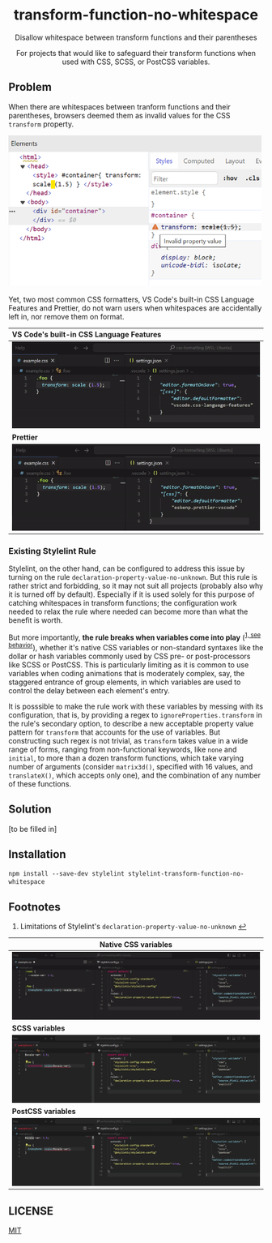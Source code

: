 <div align="center">

# transform-function-no-whitespace

Disallow whitespace between transform functions and their parentheses

For projects that would like to safeguard their transform functions when used with CSS, SCSS, or PostCSS variables.

</div>

<!-- to be added after the package is published -->
<!-- npm tag -->
<!-- coverage badge -->

## Problem

When there are whitespaces between tranform functions and their parentheses, browsers deemed them as invalid values for the CSS `transform` property.

<img src="asset/invalid_css.png" width="500">

Yet, two most common CSS formatters, VS Code's built-in CSS Language Features and Prettier, do not warn users when whitespaces are accidentally left in, nor remove them on format.

|VS Code's built-in CSS Language Features|
|:---|
|![CSS Language Feature Format Behavior](/asset/css-format-behavior.gif)|
|**Prettier**|
|![Prettier Format Behavior](/asset/prettier-format-behavior.gif)|

### Existing Stylelint Rule

Stylelint, on the other hand, can be configured to address this issue by turning on the rule `declaration-property-value-no-unknown`. But this rule is rather strict and forbidding, so it may not suit all projects (probably also why it is turned off by default). Especially if it is used solely for this purpose of catching whitespaces in transform functions; the configuration work needed to relax the rule where needed can become more than what the benefit is worth.

But more importantly, **the rule breaks when variables come into play** (<sup id="see-behavior">[1, see behavior](#rule-limit)</sup>), whether it's native CSS variables or non-standard syntaxes like the dollar or hash variables commonly used by CSS pre- or post-processors like SCSS or PostCSS. This is particularly limiting as it is common to use variables when coding animations that is moderately complex, say, the staggered entrance of group elements, in which variables are used to control the delay between each element's entry.

It is posssible to make the rule work with these variables by messing with its configuration, that is, by providing a regex to `ignoreProperties.transform` in the rule's secondary option, to describe a new acceptable property value pattern for `transform` that accounts for the use of variables. But constructing such regex is not trivial, as `transform` takes value in a wide range of forms, ranging from non-functional keywords, like `none` and `initial`, to more than a dozen transform functions, which take varying number of arguments (consider `matrix3d()`, specified with 16 values, and `translateX()`, which accepts only one), and the combination of any number of these functions.

## Solution

[to be filled in]

## Installation

```shell
npm install --save-dev stylelint stylelint-transform-function-no-whitespace
```

## Footnotes
  
1. <span id="rule-limit">Limitations</span> of Stylelint's `declaration-property-value-no-unknown` [↩](#see-behavior)

  |Native CSS variables|
  |---|
  |![Stylelint Rule with CSS Variables](/asset/stylelint-css-var.gif)|
  |**SCSS variables**|
  |![Stylelint Rule with SCSS Variables](/asset/stylelint-scss-var.gif)|
  |**PostCSS variables**|
  |![Stylelint Rule with PostCSS Variables](/asset/stylelint-postcss-var.gif)|

## LICENSE

[MIT](https://github.com/qwloh/stylelint-transform-function-no-whitespace/blob/main/LICENSE)
